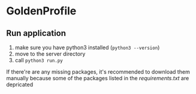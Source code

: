 # GoldenProfile

## Run application

1. make sure you have python3 installed (`python3 --version`)
2. move to the server directory
3. call `python3 run.py`

If there're are any missing packages, it's recommended to download them manually because some of the packages listed in the _requirements.txt_ are depricated
